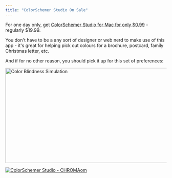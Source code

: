 ```yaml
---
title: "ColorSchemer Studio On Sale"
---
```

<p>For one day only, get <a href="http://click.linksynergy.com/fs-bin/stat?id=6PFrOqNV4B8&offerid=146261&type=3&subid=0&tmpid=1826&RD_PARM1=http%253A%252F%252Fitunes.apple.com%252Fca%252Fapp%252Fcolorschemer-studio%252Fid417896628%253Fmt%253D12%2526uo%253D4%2526partnerId%253D30" target="itunes_store">ColorSchemer Studio for Mac for only $0.99</a> - regularly $19.99.</p>
<p>You don't have to be a any sort of designer or web nerd to make use of this app - it's great for helping pick out colours for a brochure, postcard, family Christmas letter, etc.</p>
<p>And if for no other reason, you should pick it up for this set of preferences:</p>
<p><img src="https://chrisenns.com/wp-content/uploads/2012/03/Color-Blindness-Simulation.png" alt="Color Blindness Simulation" title="Color Blindness Simulation" width="625" height="297" class="aligncenter size-full wp-image-20212" /></p>
<p><a href="http://click.linksynergy.com/fs-bin/stat?id=6PFrOqNV4B8&offerid=146261&type=3&subid=0&tmpid=1826&RD_PARM1=http%253A%252F%252Fitunes.apple.com%252Fca%252Fapp%252Fcolorschemer-studio%252Fid417896628%253Fmt%253D12%2526uo%253D4%2526partnerId%253D30" target="itunes_store"><img src="http://r.mzstatic.com/images/web/linkmaker/badge_macappstore-lrg.gif" alt="ColorSchemer Studio - CHROMAom" style="border: 0;"/></a></p>
